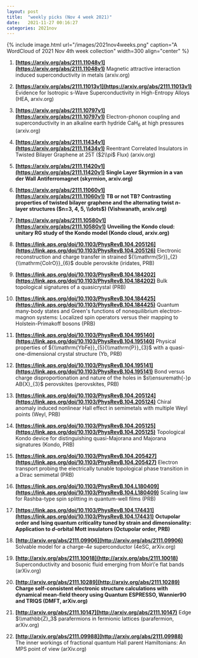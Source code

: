 ```yaml
---
layout: post
title:  "weekly picks (Nov 4 week 2021)"
date:   2021-11-27 00:16:27
categories: 2021nov
---
```


{% include image.html url="/images/2021nov4weeks.png" caption="A WordCloud of 2021 Nov 4th week collection" width=300 align="center" %}


1. **[https://arxiv.org/abs/2111.11048v1](https://arxiv.org/abs/2111.11048v1)** Magnetic attractive interaction induced superconductivity in metals (arxiv.org)

1. **[https://arxiv.org/abs/2111.11013v1](https://arxiv.org/abs/2111.11013v1)** Evidence for Isotropic s-Wave Superconductivity in High-Entropy Alloys (HEA, arxiv.org)

1. **[https://arxiv.org/abs/2111.10797v1](https://arxiv.org/abs/2111.10797v1)** Electron-phonon coupling and superconductivity in an alkaline earth hydride CaH$_6$ at high pressures (arxiv.org)

1. **[https://arxiv.org/abs/2111.11434v1](https://arxiv.org/abs/2111.11434v1)** Reentrant Correlated Insulators in Twisted Bilayer Graphene at 25T ($2\\pi$ Flux) (arxiv.org)

1. **[https://arxiv.org/abs/2111.11420v1](https://arxiv.org/abs/2111.11420v1)** **Single Layer Skyrmion in a van der Wall Antiferromagnet (skyrmion, arxiv.org)**

1. **[https://arxiv.org/abs/2111.11060v1](https://arxiv.org/abs/2111.11060v1)** **TB or not TB? Contrasting properties of twisted bilayer graphene and the alternating twist $n$-layer structures ($n=3, 4, 5, \\dots$) (Vishwanath, arxiv.org)**

1. **[https://arxiv.org/abs/2111.10580v1](https://arxiv.org/abs/2111.10580v1)** **Unveiling the Kondo cloud: unitary RG study of the Kondo model (Kondo cloud, arxiv.org)**




1. **[https://link.aps.org/doi/10.1103/PhysRevB.104.205126](https://link.aps.org/doi/10.1103/PhysRevB.104.205126)** Electronic reconstruction and charge transfer in strained ${\\mathrm{Sr}}_{2}{\\mathrm{CoIrO}}_{6}$ double perovskite (iridates, PRB)

1. **[https://link.aps.org/doi/10.1103/PhysRevB.104.184202](https://link.aps.org/doi/10.1103/PhysRevB.104.184202)** Bulk topological signatures of a quasicrystal (PRB)

1. **[https://link.aps.org/doi/10.1103/PhysRevB.104.184425](https://link.aps.org/doi/10.1103/PhysRevB.104.184425)** Quantum many-body states and Green's functions of nonequilibrium electron-magnon systems: Localized spin operators versus their mapping to Holstein-Primakoff bosons (PRB)

1. **[https://link.aps.org/doi/10.1103/PhysRevB.104.195140](https://link.aps.org/doi/10.1103/PhysRevB.104.195140)** Physical properties of ${\\mathrm{YbFe}}_{5}{\\mathrm{P}}_{3}$ with a quasi-one-dimensional crystal structure (Yb, PRB)

1. **[https://link.aps.org/doi/10.1103/PhysRevB.104.195141](https://link.aps.org/doi/10.1103/PhysRevB.104.195141)** Bond versus charge disproportionation and nature of the holes in $s\\ensuremath{-}p AB{X}_{3}$ perovskites (perovskites, PRB)

1. **[https://link.aps.org/doi/10.1103/PhysRevB.104.205124](https://link.aps.org/doi/10.1103/PhysRevB.104.205124)** Chiral anomaly induced nonlinear Hall effect in semimetals with multiple Weyl points (Weyl, PRB)

1. **[https://link.aps.org/doi/10.1103/PhysRevB.104.205125](https://link.aps.org/doi/10.1103/PhysRevB.104.205125)** Topological Kondo device for distinguishing quasi-Majorana and Majorana signatures (Kondo, PRB)

1. **[https://link.aps.org/doi/10.1103/PhysRevB.104.205427](https://link.aps.org/doi/10.1103/PhysRevB.104.205427)** Electron transport probing the electrically tunable topological phase transition in a Dirac semimetal (PRB)

1. **[https://link.aps.org/doi/10.1103/PhysRevB.104.L180409](https://link.aps.org/doi/10.1103/PhysRevB.104.L180409)** Scaling law for Rashba-type spin splitting in quantum-well films (PRB)

1. **[https://link.aps.org/doi/10.1103/PhysRevB.104.174431](https://link.aps.org/doi/10.1103/PhysRevB.104.174431)** **Octupolar order and Ising quantum criticality tuned by strain and dimensionality: Application to $d$-orbital Mott insulators (Octupolar order, PRB)**




1. **[http://arxiv.org/abs/2111.09906](http://arxiv.org/abs/2111.09906)** Solvable model for a charge-$4e$ superconductor (4eSC, arXiv.org)

1. **[http://arxiv.org/abs/2111.10018](http://arxiv.org/abs/2111.10018)** Superconductivity and bosonic fluid emerging from Moir\\'e flat bands (arXiv.org)

1. **[http://arxiv.org/abs/2111.10289](http://arxiv.org/abs/2111.10289)** **Charge self-consistent electronic structure calculations with dynamical mean-field theory using Quantum ESPRESSO, Wannier90 and TRIQS (DMFT, arXiv.org)**

1. **[http://arxiv.org/abs/2111.10147](http://arxiv.org/abs/2111.10147)** Edge $\\mathbb{Z}_3$ parafermions in fermionic lattices (parafermion, arXiv.org)

1. **[http://arxiv.org/abs/2111.09988](http://arxiv.org/abs/2111.09988)** The inner workings of fractional quantum Hall parent Hamiltonians: An MPS point of view (arXiv.org)

